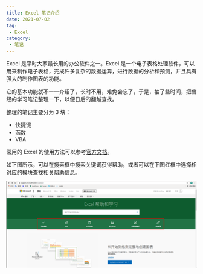 ```yaml
---
title: Excel 笔记介绍
date: 2021-07-02
tag:
 - Excel
category: 
 - 笔记
---
```


Excel 是平时大家最长用的办公软件之一。Excel 是一个电子表格处理软件，可以用来制作电子表格，完成许多复杂的数据运算，进行数据的分析和预测，并且具有强大的制作图表的功能。

它的基本功能就不一一介绍了，长时不用，难免会忘了，于是，抽了些时间，把曾经的学习笔记整理一下，以便日后的翻越查找。

整理的笔记主要分为 3 块：

- 快捷键
- 函数
- VBA

常用的 Excel 的使用方法可以参考[官方文档](https://support.microsoft.com/zh-cn/excel)。

如下图所示，可以在搜索框中搜索关键词获得帮助，或者可以在下图红框中选择相对应的模块查找相关帮助信息。

![Excel_help](./assets/Excel_help.png)
